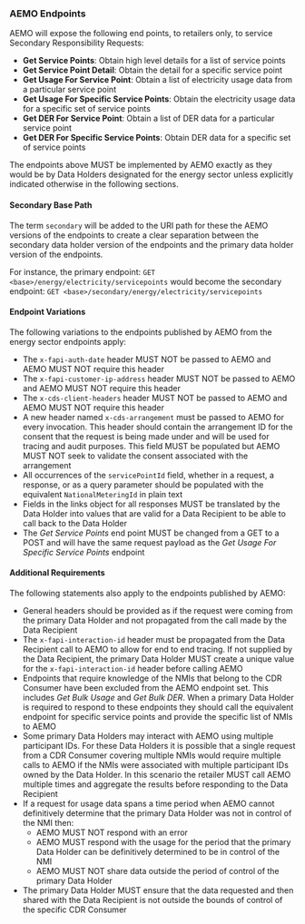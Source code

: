 
### AEMO Endpoints

AEMO will expose the following end points, to retailers only, to service Secondary Responsibility Requests:

* **Get Service Points**: Obtain high level details for a list of service points
* **Get Service Point Detail**: Obtain the detail for a specific service point
* **Get Usage For Service Point**: Obtain a list of electricity usage data from a particular service point
* **Get Usage For Specific Service Points**: Obtain the electricity usage data for a specific set of service points
* **Get DER For Service Point**: Obtain a list of DER data for a particular service point
* **Get DER For Specific Service Points**: Obtain DER data for a specific set of service points

The endpoints above MUST be implemented by AEMO exactly as they would be by Data Holders designated for the energy sector unless explicitly indicated otherwise in the following sections.

#### Secondary Base Path

The term `secondary` will be added to the URI path for these the AEMO versions of the
endpoints to create a clear separation between the secondary data holder version of the
endpoints and the primary data holder version of the endpoints.

For instance, the primary endpoint:
`GET <base>/energy/electricity/servicepoints`
would become the secondary endpoint:
`GET <base>/secondary/energy/electricity/servicepoints`

#### Endpoint Variations

The following variations to the endpoints published by AEMO from the energy sector endpoints apply:

* The `x-fapi-auth-date` header MUST NOT be passed to AEMO and AEMO MUST NOT require this header
* The `x-fapi-customer-ip-address` header MUST NOT be passed to AEMO and AEMO MUST NOT require this header
* The `x-cds-client-headers` header MUST NOT be passed to AEMO and AEMO MUST NOT require this header
* A new header named `x-cds-arrangement` must be passed to AEMO for every invocation. This header should contain the arrangement ID for the consent that the request is being made under and will be used for tracing and audit purposes. This field MUST be populated but AEMO MUST NOT seek to validate the consent associated with the arrangement
* All occurrences of the `servicePointId` field, whether in a request, a response, or as a query parameter should be populated with the equivalent `NationalMeteringId` in plain text
* Fields in the links object for all responses MUST be translated by the Data Holder into
values that are valid for a Data Recipient to be able to call back to the Data Holder
* The *Get Service Points* end point MUST be changed from a GET to a POST and will have the same request payload as the *Get Usage For Specific Service Points* endpoint

#### Additional Requirements

The following statements also apply to the endpoints published by AEMO:

* General headers should be provided as if the request were coming from the primary Data Holder and not propagated from the call made by the Data Recipient
* The `x-fapi-interaction-id` header must be propagated from the Data Recipient call to AEMO to allow for end to end tracing. If not supplied by the Data Recipient, the primary Data Holder MUST create a unique value for the `x-fapi-interaction-id` header before calling AEMO
* Endpoints that require knowledge of the NMIs that belong to the CDR Consumer have been
excluded from the AEMO endpoint set. This includes *Get Bulk Usage* and *Get Bulk DER*.  When a primary Data Holder is required to respond to these endpoints they should call the equivalent
endpoint for specific service points and provide the specific list of NMIs to AEMO
* Some primary Data Holders may interact with AEMO using multiple participant IDs. For these Data Holders it is possible that a single request from a CDR Consumer covering multiple NMIs would require multiple calls to AEMO if the NMIs were associated with multiple participant IDs owned by
the Data Holder. In this scenario the retailer MUST call AEMO multiple times and aggregate the results before responding to the Data Recipient
* If a request for usage data spans a time period when AEMO cannot definitively determine that the primary Data Holder was not in control of the NMI then:
  * AEMO MUST NOT respond with an error
  * AEMO MUST respond with the usage for the period that the primary Data Holder can be definitively determined to be in control of the NMI
  * AEMO MUST NOT share data outside the period of control of the primary Data Holder
* The primary Data Holder MUST ensure that the data requested and then shared with the Data Recipient is not outside the bounds of control of the specific CDR Consumer
